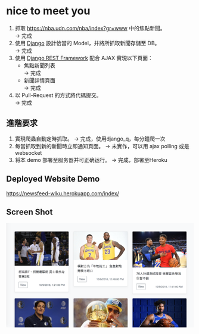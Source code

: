 # nice to meet you
1. 抓取 https://nba.udn.com/nba/index?gr=www 中的焦點新聞。
   <br>-> 完成
2. 使用 [Django](https://www.djangoproject.com/) 設計恰當的 Model，并將所抓取新聞存儲至 DB。
   <br>-> 完成
3. 使用 [Django REST Framework](http://www.django-rest-framework.org/) 配合 AJAX 實現以下頁面：
	 * 焦點新聞列表
	 <br>-> 完成
	 * 新聞詳情頁面
	 <br>-> 完成
4. 以 Pull-Request 的方式將代碼提交。
   <br>-> 完成
    
## 進階要求
1. 實現爬蟲自動定時抓取。
   -> 完成，使用django_q，每分鐘爬一次
2. 每當抓取到新的新聞時立即通知頁面。
   -> 未實作，可以用 ajax polling 或是 websocket
3. 将本 demo 部署至服务器并可正确运行。
   -> 完成，部署至Heroku

## Deployed Website Demo
https://newsfeed-wlku.herokuapp.com/index/

## Screen Shot
![image](newsfeed/staticfiles/screenshot.png)
